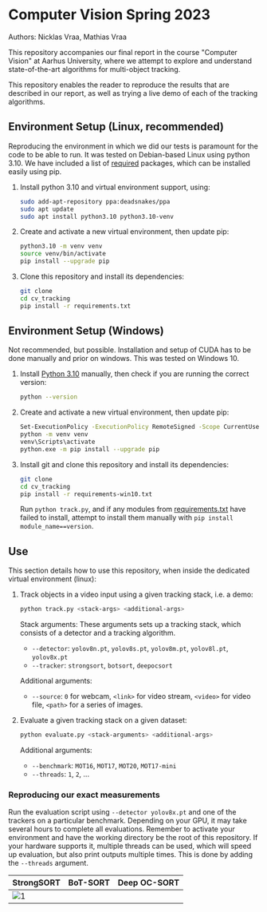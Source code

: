 # Computer Vision Spring 2023
Authors: Nicklas Vraa, Mathias Vraa

This repository accompanies our final report in the course "Computer Vision" at Aarhus University, where we attempt to explore and understand state-of-the-art algorithms for multi-object tracking.

This repository enables the reader to reproduce the results that are described in our report, as well as trying a live demo of each of the tracking algorithms.

## Environment Setup (Linux, recommended)
Reproducing the environment in which we did our tests is paramount for the code to be able to run. It was tested on Debian-based Linux using python 3.10. We have included a list of [required](requirements.txt) packages, which can be installed easily using pip.

1. Install python 3.10 and virtual environment support, using:
    ```bash
    sudo add-apt-repository ppa:deadsnakes/ppa
    sudo apt update
    sudo apt install python3.10 python3.10-venv
    ```

2. Create and activate a new virtual environment, then update pip:
    ```bash
    python3.10 -m venv venv
    source venv/bin/activate
    pip install --upgrade pip
    ```

3. Clone this repository and install its dependencies:
    ```bash
    git clone
    cd cv_tracking
    pip install -r requirements.txt
    ```

## Environment Setup (Windows)
Not recommended, but possible. Installation and setup of CUDA has to be done manually and prior on windows. This was tested on Windows 10.

1. Install [Python 3.10](https://www.python.org/downloads/release/python-31011/) manually, then check if you are running the correct version:
    ```bash
    python --version
    ```

2. Create and activate a new virtual environment, then update pip:
    ```bash
    Set-ExecutionPolicy -ExecutionPolicy RemoteSigned -Scope CurrentUser
    python -m venv venv
    venv\Scripts\activate
    python.exe -m pip install --upgrade pip
    ```

3. Install git and clone this repository and install its dependencies:
    ```bash
    git clone
    cd cv_tracking
    pip install -r requirements-win10.txt
    ```

    Run `python track.py`, and if any modules from [requirements.txt](requirements.txt) have failed to install, attempt to install them manually with `pip install module_name==version`.

## Use
This section details how to use this repository, when inside the dedicated virtual environment (linux):

1. Track objects in a video input using a given tracking stack, i.e. a demo:
    ```bash
    python track.py <stack-args> <additional-args>
    ```
    Stack arguments: These arguments sets up a tracking stack, which consists of a detector and a tracking algorithm.
    - `--detector`: `yolov8n.pt`, `yolov8s.pt`, `yolov8m.pt`, `yolov8l.pt`, `yolov8x.pt`
    - `--tracker`: `strongsort`, `botsort`, `deepocsort`

    Additional arguments:
    - `--source`: `0` for webcam, `<link>` for video stream, `<video>` for video file, `<path>` for a series of images.

2. Evaluate a given tracking stack on a given dataset:
    ```bash
    python evaluate.py <stack-arguments> <additional-args>
    ```
    Additional arguments:
    - `--benchmark`: `MOT16`, `MOT17`, `MOT20`, `MOT17-mini`
    - `--threads`: `1`, `2`, ...

### Reproducing our exact measurements
Run the evaluation script using `--detector yolov8x.pt` and one of the trackers on a particular benchmark. Depending on your GPU, it may take several hours to complete all evaluations. Remember to activate your environment and have the working directory be the root of this repository. If your hardware supports it, multiple threads can be used, which will speed up evaluation, but also print outputs multiple times. This is done by adding the `--threads` argument.

| StrongSORT | BoT-SORT | Deep OC-SORT |
|------------|----------|--------------|
| ![1](resources/strongsort_demo.gif) |
